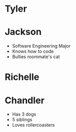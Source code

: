 # Tyler #

# Jackson #
- Software Engineering Major
- Knows how to code
- Bullies roommate's cat

# Richelle #

# Chandler #
- Has 3 dogs
- 5 siblings
- Loves rollercoasters